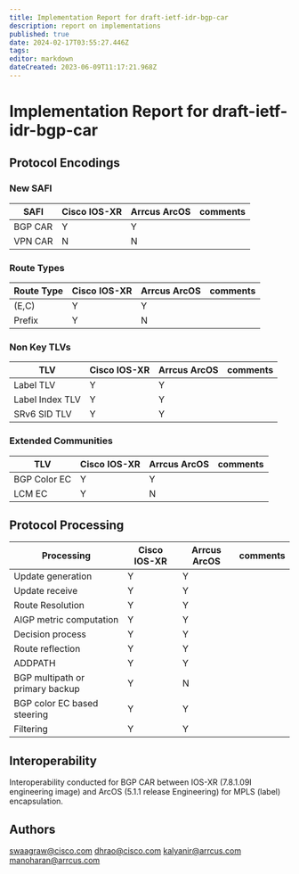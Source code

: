 ```yaml
---
title: Implementation Report for draft-ietf-idr-bgp-car
description: report on implementations
published: true
date: 2024-02-17T03:55:27.446Z
tags: 
editor: markdown
dateCreated: 2023-06-09T11:17:21.968Z
---
```


# Implementation Report for draft-ietf-idr-bgp-car
## Protocol Encodings
### New SAFI
| SAFI | Cisco IOS-XR | Arrcus ArcOS | comments |
|---|---|---|---|
|BGP CAR | Y | Y | |
|VPN CAR | N | N | |
### Route Types
| Route Type | Cisco IOS-XR | Arrcus ArcOS | comments |
|---|---|---|---|
| (E,C) | Y | Y | |
| Prefix | Y | N | |
### Non Key TLVs
| TLV | Cisco IOS-XR | Arrcus ArcOS | comments |
|---|---|---|---|
| Label TLV | Y | Y | |
| Label Index TLV | Y | Y | |
| SRv6 SID TLV | Y | Y | |
### Extended Communities
| TLV | Cisco IOS-XR | Arrcus ArcOS | comments |
|---|---|---|---|
| BGP Color EC | Y | Y | |
| LCM EC | Y | N | |
## Protocol Processing
| Processing | Cisco IOS-XR | Arrcus ArcOS | comments |
|---|---|---|---|
| Update generation| Y | Y | |
| Update receive | Y | Y | |
| Route Resolution | Y | Y | |
| AIGP metric computation | Y | Y | |
| Decision process | Y | Y | |
| Route reflection | Y | Y | |
| ADDPATH | Y | Y | |
|BGP multipath or primary backup | Y | N | |
|BGP color EC based steering | Y | Y | |
| Filtering | Y | Y | |

## Interoperability
Interoperability conducted for BGP CAR between IOS-XR (7.8.1.09I engineering image) and ArcOS (5.1.1 release Engineering) for MPLS (label) encapsulation.

## Authors
swaagraw@cisco.com
dhrao@cisco.com
kalyanir@arrcus.com
manoharan@arrcus.com
